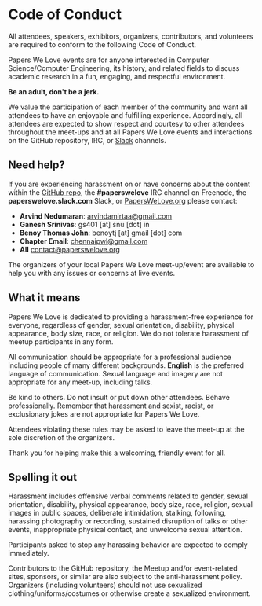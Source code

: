 # Code of Conduct

All attendees, speakers, exhibitors, organizers, contributors, and volunteers are required to conform to the following Code of Conduct.

Papers We Love events are for anyone interested in Computer Science/Computer Engineering, its history, and related fields to discuss academic research in a fun, engaging, and respectful environment.

**Be an adult, don't be a jerk.**

We value the participation of each member of the community and want all attendees to have an enjoyable and fulfilling experience. Accordingly, all attendees are expected to show respect and courtesy to other attendees throughout the meet-ups and at all Papers We Love events and interactions on the GitHub repository, IRC, or [Slack](https://paperswelove.slack.com/messages/general/) channels.

Need help?
----------

If you are experiencing harassment on or have concerns about the content within the [GitHub repo](https://github.com/papers-we-love/papers-we-love), the **#paperswelove** IRC channel on Freenode, the **paperswelove.slack.com** Slack, or [PapersWeLove.org](http://paperswelove.org) please contact:

- **Arvind Nedumaran**: [arvindamirtaa@gmail.com](mailto:arvindamirtaa@gmail.com)
- **Ganesh Srinivas**: gs401 [at] snu [dot] in
- **Benoy Thomas John**: benoytj [at] gmail [dot] com
- **Chapter Email**: [chennaipwl@gmail.com](mailto:chennaipwl@gmail.com)
- **All** [contact@paperswelove.org](mailto:contact@paperswelove.org)

The organizers of your local Papers We Love meet-up/event are available to help you with any issues or concerns at live events.

What it means
-------------

Papers We Love is dedicated to providing a harassment-free experience for everyone, regardless of gender, sexual orientation, disability, physical appearance, body size, race, or religion. We do not tolerate harassment of meetup participants in any form.

All communication should be appropriate for a professional audience including people of many different backgrounds. **English** is the preferred language of communication. Sexual language and imagery are not appropriate for any meet-up, including talks.

Be kind to others. Do not insult or put down other attendees. Behave professionally. Remember that harassment and sexist, racist, or exclusionary jokes are not appropriate for Papers We Love.

Attendees violating these rules may be asked to leave the meet-up at the sole discretion of the organizers.

Thank you for helping make this a welcoming, friendly event for all.

Spelling it out
---------------

Harassment includes offensive verbal comments related to gender, sexual orientation, disability, physical appearance, body size, race, religion, sexual images in public spaces, deliberate intimidation, stalking, following, harassing photography or recording, sustained disruption of talks or other events, inappropriate physical contact, and unwelcome sexual attention.

Participants asked to stop any harassing behavior are expected to comply immediately.

Contributors to the GitHub repository, the Meetup and/or event-related sites, sponsors, or similar are also subject to the anti-harassment policy. Organizers (including volunteers) should not use sexualized clothing/uniforms/costumes or otherwise create a sexualized environment.
